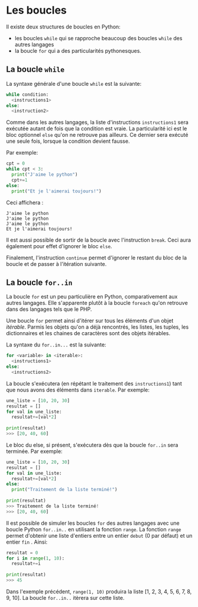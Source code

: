 # Les boucles

Il existe deux structures de boucles en Python: 

* les boucles `while` qui se rapproche beaucoup des boucles `while` des autres langages
* la boucle `for` qui a des particularités pythonesques.



## La boucle `while`

La syntaxe générale d'une boucle `while` est la suivante:

```python
while condition:
  <instructions1>
else:
  <instruction2>
```

Comme dans les autres langages, la liste d'instructions `instructions1` sera exécutée autant de fois que la condition est vraie. La particularité ici est le bloc optionnel  `else` qu'on ne retrouve pas ailleurs. Ce dernier sera exécuté une seule fois, lorsque la condition devient fausse. 

Par exemple: 

```python
cpt = 0
while cpt < 3:
  print("J'aime le python")
  cpt+=1
else:
  print("Et je l'aimerai toujours!")
```

Ceci affichera : 

```
J'aime le python
J'aime le python
J'aime le python
Et je l'aimerai toujours!
```

Il est aussi possible de sortir de la boucle avec l'instruction `break`. Ceci aura également pour effet d'ignorer le bloc `else`. 

Finalement, l'instruction `continue` permet d'ignorer le restant du bloc de la boucle et de passer à l'itération suivante. 

## La boucle `for..in`

La boucle `for` est un peu particulière en Python, comparativement aux autres langages. Elle s'apparente plutôt à la boucle `foreach` qu'on retrouve dans des langages tels que le PHP. 

Une boucle `for` permet ainsi d'itérer sur tous les éléments d'un objet *itérable*. Parmis les objets qu'on a déjà rencontrés, les listes, les tuples, les dictionnaires et les chaines de caractères sont des objets itérables. 

La syntaxe du `for..in...` est la suivante: 

```python
for <variable> in <iterable>:
  <instructions1>
else: 
  <instructions2>
```

La boucle s'exécutera (en répétant le traitement des `instructions1`) tant que nous avons des éléments dans `iterable`.  Par exemple: 

```python
une_liste = [10, 20, 30]
resultat = []
for val in une_liste:
  resultat+=[val*2]
  
print(resultat)
>>> [20, 40, 60]
```

Le bloc du else, si présent, s'exécutera dès que la boucle `for..in` sera terminée. Par exemple: 

```python
une_liste = [10, 20, 30]
resultat = []
for val in une_liste:
  resultat+=[val*2]
else: 
  print("Traitement de la liste terminé!")
  
print(resultat)
>>> Traitement de la liste terminé!
>>> [20, 40, 60]
```

Il est possible de simuler les boucles `for` des autres langages avec une boucle Python `for..in..` en utilisant la fonction `range`. La fonction `range` permet d'obtenir une liste d'entiers entre un entier `debut` (0 par défaut) et un entier `fin` . Ainsi: 

```python
resultat = 0
for i in range(1, 10):
  resultat+=i
  
print(resultat)
>>> 45
```

Dans l'exemple précédent, `range(1, 10)` produira la liste [1, 2, 3, 4, 5, 6, 7, 8, 9, 10]. La boucle `for..in..` itèrera sur cette liste.